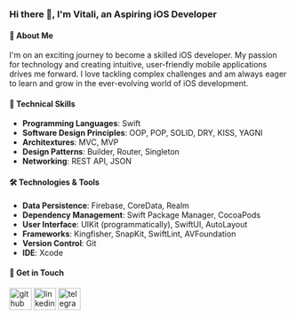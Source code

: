 ### Hi there 👋, I'm Vitali, an Aspiring iOS Developer
#### 📱 About Me
I'm on an exciting journey to become a skilled iOS developer. My passion for technology and creating intuitive, user-friendly mobile applications drives me forward. I love tackling complex challenges and am always eager to learn and grow in the ever-evolving world of iOS development.
#### 🚀 Technical Skills
- **Programming Languages**: Swift
- **Software Design Principles**: OOP, POP, SOLID, DRY, KISS, YAGNI
- **Architextures**: MVC, MVP
- **Design Patterns**: Builder, Router, Singleton
- **Networking**: REST API, JSON
#### 🛠️ Technologies & Tools
- **Data Persistence**: Firebase, CoreData, Realm
- **Dependency Management**: Swift Package Manager, CocoaPods
- **User Interface**: UIKit (programmatically), SwiftUI, AutoLayout
- **Frameworks**: Kingfisher, SnapKit, SwiftLint, AVFoundation
- **Version Control**: Git
- **IDE**: Xcode
#### 🌟 Get in Touch
[<img src='https://cdn.jsdelivr.net/npm/simple-icons@3.0.1/icons/github.svg' alt='github' height='40'>](https://github.com/Ojidaemo)  [<img src='https://cdn.jsdelivr.net/npm/simple-icons@3.0.1/icons/linkedin.svg' alt='linkedin' height='40'>](https://www.linkedin.com/in/https://www.linkedin.com/in/vitalimartsinovich//)  [<img src='https://cdn.jsdelivr.net/npm/simple-icons@3.0.1/icons/telegram.svg' alt='telegram' height='40'>](https://t.me/Ojidaemo)  

